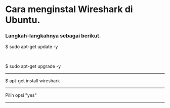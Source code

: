 # Cara menginstal Wireshark di Ubuntu.
### Langkah-langkahnya sebagai berikut.

<p>$ sudo apt-get update -y</p><br>
<p>$ sudo apt-get upgrade -y</p><hr>
<p>$ apt-get install wireshark</p><hr>
<p>Pilih opsi "yes"</p><hr>
